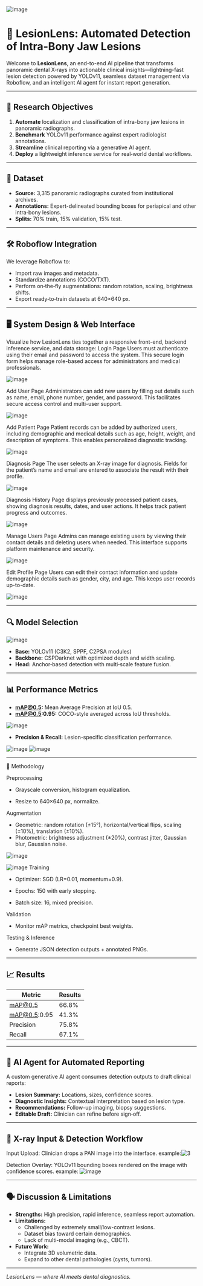 ![image](https://github.com/user-attachments/assets/0552cef2-b050-4c63-8cdf-913cb60c8fc3)

# 🌟 LesionLens: Automated Detection of Intra-Bony Jaw Lesions

Welcome to **LesionLens**, an end-to-end AI pipeline that transforms panoramic dental X‑rays into actionable clinical insights—lightning-fast lesion detection powered by YOLOv11, seamless dataset management via Roboflow, and an intelligent AI agent for instant report generation.

---

## 🎯 Research Objectives
1. **Automate** localization and classification of intra-bony jaw lesions in panoramic radiographs.  
2. **Benchmark** YOLOv11 performance against expert radiologist annotations.  
3. **Streamline** clinical reporting via a generative AI agent.  
4. **Deploy** a lightweight inference service for real‑world dental workflows.

---

## 📂 Dataset
- **Source:** 3,315 panoramic radiographs curated from institutional archives.  
- **Annotations:** Expert-delineated bounding boxes for periapical and other intra‑bony lesions.  
- **Splits:** 70% train, 15% validation, 15% test.

---

## 🛠️ Roboflow Integration
We leverage Roboflow to:  
- Import raw images and metadata.  
- Standardize annotations (COCO/TXT).  
- Perform on‑the‑fly augmentations: random rotation, scaling, brightness shifts.  
- Export ready‑to‑train datasets at 640×640 px.

---

## 🖥️ System Design & Web Interface

Visualize how LesionLens ties together a responsive front-end, backend inference service, and data storage:
Login Page
Users must authenticate using their email and password to access the system. This secure login form helps manage role-based access for administrators and medical professionals.

![image](https://github.com/user-attachments/assets/4a3fe154-c78c-4b5e-951a-2b50fe6f8dc2)

Add User Page
Administrators can add new users by filling out details such as name, email, phone number, gender, and password. This facilitates secure access control and multi-user support.

![image](https://github.com/user-attachments/assets/756e2987-f7f4-4e65-b5b6-70c47dd7cc23)

Add Patient Page
Patient records can be added by authorized users, including demographic and medical details such as age, height, weight, and description of symptoms. This enables personalized diagnostic tracking.

![image](https://github.com/user-attachments/assets/f86d5a2f-e968-4262-9320-63c493c98042)

Diagnosis Page 
The user selects an X-ray image for diagnosis. Fields for the patient’s name and email are entered to associate the result with their profile.

![image](https://github.com/user-attachments/assets/35f4c64c-6a6a-40e1-a2ae-109c4776dbc6)

Diagnosis History Page
displays previously processed patient cases, showing diagnosis results, dates, and user actions. It helps track patient progress and outcomes.

![image](https://github.com/user-attachments/assets/0fcad922-6f5f-4b8c-8435-a4494a843900)

Manage Users Page
Admins can manage existing users by viewing their contact details and deleting users when needed. This interface supports platform maintenance and security.

![image](https://github.com/user-attachments/assets/02ec0713-c238-4362-9843-1eebebece48b)

Edit Profile Page
Users can edit their contact information and update demographic details such as gender, city, and age. This keeps user records up-to-date.

![image](https://github.com/user-attachments/assets/8276d93b-636e-4aae-a2c3-98df4b90b919)


---



## 🔍 Model Selection

![image](https://github.com/user-attachments/assets/377369b9-629a-4c5b-b102-bb8e2a3e95c5)

- **Base:** YOLOv11 (C3K2, SPPF, C2PSA modules)  
- **Backbone:** CSPDarknet with optimized depth and width scaling.  
- **Head:** Anchor‑based detection with multi‑scale feature fusion.

---

## 📊 Performance Metrics
- **mAP@0.5:** Mean Average Precision at IoU 0.5.
- **mAP@0.5:0.95:** COCO-style averaged across IoU thresholds.

![image](https://github.com/user-attachments/assets/b6282b0c-7ed2-4af7-96e1-4207c75911c6)

- **Precision & Recall:** Lesion-specific classification performance.

![image](https://github.com/user-attachments/assets/b6282b0c-7ed2-4af7-96e1-4207c75911c6)
![image](https://github.com/user-attachments/assets/2c62e70c-56b2-4aae-8df6-617ffede54b1)


---

🚀 Methodology

Preprocessing

- Grayscale conversion, histogram equalization.

- Resize to 640×640 px, normalize.

Augmentation

- Geometric: random rotation (±15°), horizontal/vertical flips, scaling (±10%), translation (±10%).
- Photometric: brightness adjustment (±20%), contrast jitter, Gaussian blur, Gaussian noise.

![image](https://github.com/user-attachments/assets/e1b69671-8ccf-4f41-b3ed-10786d279d5c)

![image](https://github.com/user-attachments/assets/744ae392-d974-4bc1-ab3f-f887febe2257)
Training

- Optimizer: SGD (LR=0.01, momentum=0.9).

- Epochs: 150 with early stopping.

- Batch size: 16, mixed precision.

Validation

- Monitor mAP metrics, checkpoint best weights.

Testing & Inference

- Generate JSON detection outputs + annotated PNGs.

---

## 📈 Results
| Metric           | Results    |
|------------------|------------|
| mAP@0.5          | 66.8%      | 
| mAP@0.5:0.95     | 41.3%      | 
| Precision        | 75.8%      | 
| Recall           | 67.1%      | 


---

## 🤖 AI Agent for Automated Reporting
A custom generative AI agent consumes detection outputs to draft clinical reports:
- **Lesion Summary:** Locations, sizes, confidence scores.  
- **Diagnostic Insights:** Contextual interpretation based on lesion type.  
- **Recommendations:** Follow-up imaging, biopsy suggestions.  
- **Editable Draft:** Clinician can refine before sign‑off.

---

## 🩻 X-ray Input & Detection Workflow

Input Upload: Clinician drops a PAN image into the interface.
example:![3](https://github.com/user-attachments/assets/a1ae3974-8dbd-4bb1-b6f2-05d5d03beea2)


Detection Overlay: YOLOv11 bounding boxes rendered on the image with confidence scores.
example: ![image](https://github.com/user-attachments/assets/1c23bbac-9c8a-4f0f-8539-1d44bbfa75b5)

---

## 🗣️ Discussion & Limitations
- **Strengths:** High precision, rapid inference, seamless report automation.  
- **Limitations:**  
  - Challenged by extremely small/low-contrast lesions.  
  - Dataset bias toward certain demographics.  
  - Lack of multi-modal imaging (e.g., CBCT).  
- **Future Work:**  
  - Integrate 3D volumetric data.  
  - Expand to other dental pathologies (cysts, tumors).




---



*LesionLens — where AI meets dental diagnostics.*

